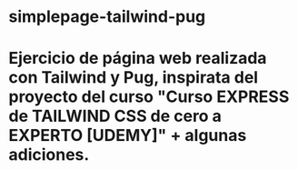 # simplepage-tailwind-pug
# Ejercicio de página web realizada con Tailwind y Pug, inspirata del proyecto del curso "Curso EXPRESS de TAILWIND CSS de cero a EXPERTO [UDEMY]" + algunas adiciones.
